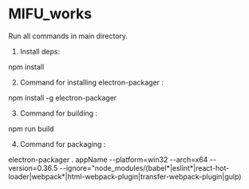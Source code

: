 # MIFU_works

Run all commands in main directory.

1) Install deps:

npm install

2) Command for installing electron-packager :

npm install -g electron-packager

3) Command for building :

npm run build

4) Command for packaging :

electron-packager . appName --platform=win32 --arch=x64 --version=0.36.5 --ignore="node_modules/(babel*|eslint*|react-hot-loader|webpack*|html-webpack-plugin|transfer-webpack-plugin|gulp)
